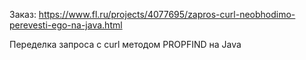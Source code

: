 Заказ: https://www.fl.ru/projects/4077695/zapros-curl-neobhodimo-perevesti-ego-na-java.html

Переделка запроса с curl методом PROPFIND на Java